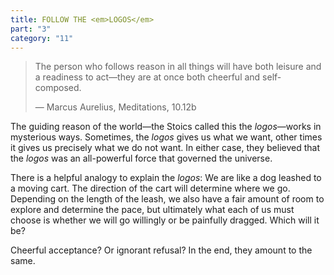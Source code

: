 ```yaml
---
title: FOLLOW THE <em>LOGOS</em>
part: "3"
category: "11"
---
```


> The person who follows reason in all things will have both leisure and a readiness to act—they are at once both cheerful and self-composed.
>
> — Marcus Aurelius, Meditations, 10.12b

The guiding reason of the world—the Stoics called this the _logos_—works in mysterious ways. Sometimes, the _logos_ gives us what we want, other times it gives us precisely what we do not want. In either case, they believed that the _logos_ was an all-powerful force that governed the universe.

There is a helpful analogy to explain the _logos_: We are like a dog leashed to a moving cart. The direction of the cart will determine where we go. Depending on the length of the leash, we also have a fair amount of room to explore and determine the pace, but ultimately what each of us must choose is whether we will go willingly or be painfully dragged. Which will it be?

Cheerful acceptance? Or ignorant refusal? In the end, they amount to the same.
